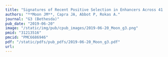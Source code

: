 ```yaml
---
title: "Signatures of Recent Positive Selection in Enhancers Across 41 Human Tissues"
authors: "**Moon JM**, Capra JA, Abbot P, Rokas A."
journal: "G3 (Bethesda)"
pub_date: "2019-06-20"
image: "/static/img/pub/cpub_images/2019-06-20_Moon_g3.png"
pmid: "31213516"
pmcid: "PMC6686946"
pdf: "/static/pdfs/pub_pdfs/2019-06-20_Moon_g3.pdf"
url: 
---
```

